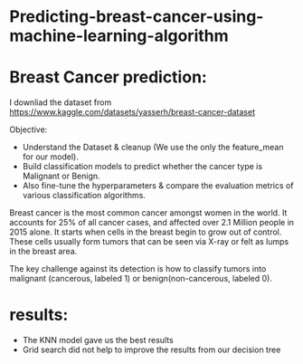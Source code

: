 # Predicting-breast-cancer-using-machine-learning-algorithm

# Breast Cancer prediction:
I downliad the dataset from https://www.kaggle.com/datasets/yasserh/breast-cancer-dataset

Objective:
- Understand the Dataset & cleanup (We use the only the feature_mean for our model).
- Build classification models to predict whether the cancer type is Malignant or Benign.
- Also fine-tune the hyperparameters & compare the evaluation metrics of various classification algorithms.


Breast cancer is the most common cancer amongst women in the world. It accounts for 25% of all cancer cases, and affected over 2.1 Million people in 2015 alone. It starts when cells in the breast begin to grow out of control. These cells usually form tumors that can be seen via X-ray or felt as lumps in the breast area.

The key challenge against its detection is how to classify tumors into malignant (cancerous, labeled 1) or benign(non-cancerous, labeled 0).

# results:
- The KNN model gave us the best results
- Grid search did not help to improve the results from our decision tree

